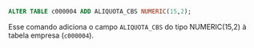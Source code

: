 ```sql
ALTER TABLE c000004 ADD ALIQUOTA_CBS NUMERIC(15,2);
```

Esse comando adiciona o campo `ALIQUOTA_CBS` do tipo NUMERIC(15,2) à tabela empresa (`c000004`).